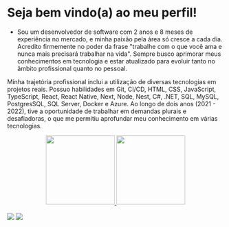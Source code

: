 # Seja bem vindo(a) ao meu perfil!

* Sou um desenvolvedor de software com 2 anos e 8 meses de experiência no mercado, e minha paixão pela área só cresce a cada dia. Acredito firmemente no poder da frase "trabalhe com o que você ama e nunca mais precisará trabalhar na vida". Sempre busco aprimorar meus conhecimentos em tecnologia e estar atualizado para evoluir tanto no âmbito profissional quanto no pessoal.

Minha trajetória profissional inclui a utilização de diversas tecnologias em projetos reais. Possuo habilidades em Git, CI/CD, HTML, CSS, JavaScript, TypeScript, React, React Native, Next, Node, Nest, C#, .NET, SQL, MySQL, PostgresSQL, SQL Server, Docker e Azure. Ao longo de dois anos (2021 - 2022), tive a oportunidade de trabalhar em demandas plurais e desafiadoras, o que me permitiu aprofundar meu conhecimento em várias tecnologias.

<div align="center">
  <a href="https://github.com/rfllira">
  <img height="160em" src="https://github-readme-stats.vercel.app/api?username=rfllira&show_icons=true&theme=dark&include_all_commits=true&count_private=true"/>
  <img height="160em" src="https://github-readme-stats.vercel.app/api/top-langs/?username=rfllira&layout=compact&langs_count=7&theme=dark"/>
</div>

<br/>

<div>
  <a href = "mailto:rafaelira347@gmail.com"><img src="https://img.shields.io/badge/Gmail-D14836?style=for-the-badge&logo=gmail&logoColor=white" target="_blank"></a>
  <a href="https://www.linkedin.com/in/rafael-lira-18283622b/" target="_blank"><img src="https://img.shields.io/badge/-LinkedIn-%230077B5?style=for-the-badge&logo=linkedin&logoColor=white" target="_blank"></a> 
<div/>
